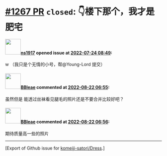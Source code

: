 # [\#1267 PR](https://github.com/komeiji-satori/Dress/pull/1267) `closed`: 👇楼下那个，我才是肥宅

#### <img src="https://avatars.githubusercontent.com/u/51976049?v=4" width="50">[ns1917](https://github.com/ns1917) opened issue at [2022-07-24 08:49](https://github.com/komeiji-satori/Dress/pull/1267):

w
（我只是个无情的小号，帮@Young-Lord 提交）

#### <img src="https://avatars.githubusercontent.com/u/13044102?u=f94a62fe85cc3ee44449f752939f21957e5a9f98&v=4" width="50">[BBleae](https://github.com/BBleae) commented at [2022-08-22 06:55](https://github.com/komeiji-satori/Dress/pull/1267#issuecomment-1221929030):

虽然但是
能透过丝袜看见腿毛的照片还是不要合并比较好吧？

#### <img src="https://avatars.githubusercontent.com/u/13044102?u=f94a62fe85cc3ee44449f752939f21957e5a9f98&v=4" width="50">[BBleae](https://github.com/BBleae) commented at [2022-08-22 06:56](https://github.com/komeiji-satori/Dress/pull/1267#issuecomment-1221929600):

期待质量高一些的照片


-------------------------------------------------------------------------------



[Export of Github issue for [komeiji-satori/Dress](https://github.com/komeiji-satori/Dress).]
